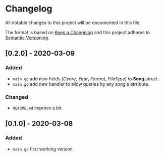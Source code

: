 # Changelog
All notable changes to this project will be documented in this file.

The format is based on [Keep a Changelog](http://keepachangelog.com/en/1.0.0/)
and this project adheres to [Semantic Versioning](http://semver.org/spec/v2.0.0.html).

## [0.2.0] - 2020-03-09
### Added
- `main.go` add new fields (*Genre*, *Year*, *Format*, *FileType*) to **Song** struct.
- `main.go` add new handler to allow queries by any song's atrribute.

### Changed
- `README.md` improve a bit.

## [0.1.0] - 2020-03-08
### Added
- `main.go` first working version.
